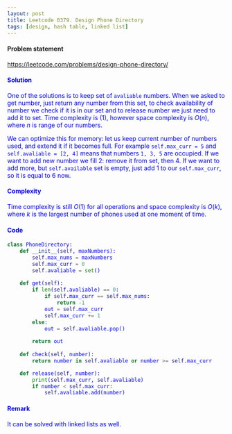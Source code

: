 ```yaml
---
layout: post
title: Leetcode 0379. Design Phone Directory
tags: [design, hash table, linked list]
---
```


#### Problem statement

<a href="https://leetcode.com/problems/design-phone-directory/"> <font color = blue>https://leetcode.com/problems/design-phone-directory/

#### Solution
One of the solutions is to keep set of `avaliable` numbers. When we asked to get number, just return any number from this set, to check availability of number we check if it is in our set and to release number we just need to add it to set. Time complexity is $(1)$, however space complexity is $O(n)$, where $n$ is range of our numbers.

We can optimize this for memory: let us keep current number of numbers used, and extend it if it becomes full. For example `self.max_curr = 5` and `self.avaliable = [2, 4]` means that numbers `1, 3, 5` are occupied. If we want to add new number we fill 2: remove it from set, then 4. If we want to add more, but `self.available` set is empty, just add $1$ to our `self.max_curr`, so it is equal to $6$ now. 

#### Complexity
Time complexity is still $O(1)$ for all operations and space complexity is $O(k)$, where $k$ is the largest number of phones used at one moment of time.

#### Code
```python
class PhoneDirectory:
    def __init__(self, maxNumbers):
        self.max_nums = maxNumbers
        self.max_curr = 0
        self.avaliable = set()
        
    def get(self):
        if len(self.avaliable) == 0:
            if self.max_curr == self.max_nums:
                return -1
            out = self.max_curr
            self.max_curr += 1
        else:
            out = self.avaliable.pop()
            
        return out
        
    def check(self, number):
        return number in self.avaliable or number >= self.max_curr    

    def release(self, number):
        print(self.max_curr, self.avaliable)
        if number < self.max_curr:
            self.avaliable.add(number)
```

#### Remark
It can be solved with linked lists as well.
